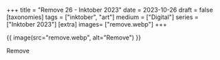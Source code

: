 +++
title = "Remove 26 - Inktober 2023"
date = 2023-10-26
draft =  false
[taxonomies]
tags = ["inktober", "art"]
medium = ["Digital"]
series = ["Inktober 2023"]
[extra]
images= ["remove.webp"]
+++

{{ image(src="remove.webp", alt="Remove") }}

Remove
